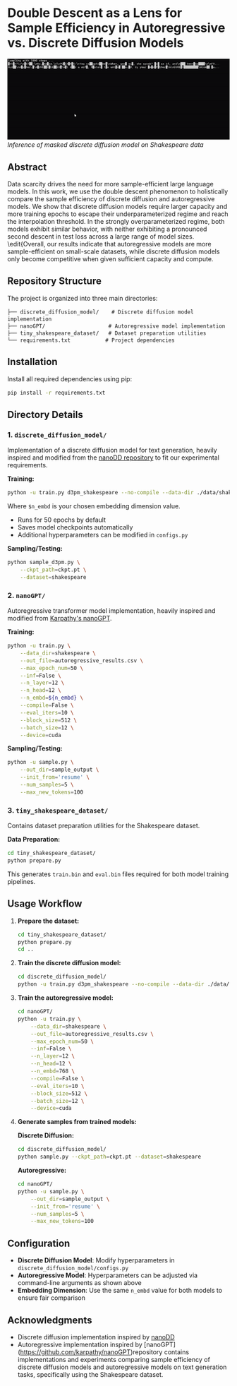 # Double Descent as a Lens for Sample Efficiency in Autoregressive vs. Discrete Diffusion Models
![Inference of masked discrete diffusion model on Shakespeare data](discrete_diffusion_model/demo_dd.gif)
*Inference of masked discrete diffusion model on Shakespeare data*

## Abstract

Data scarcity drives the need for more sample-efficient large language models. In this work, we use the double descent phenomenon to holistically compare the sample efficiency of discrete diffusion and autoregressive models. We show that discrete diffusion models require larger capacity and more training epochs to escape their underparameterized regime and reach the interpolation threshold. In the strongly overparameterized regime, both models exhibit similar behavior, with neither exhibiting a pronounced second descent in test loss across a large range of model sizes. \edit{Overall, our results indicate that autoregressive models are more sample-efficient on small-scale datasets, while discrete diffusion models only become competitive when given sufficient capacity and compute.

## Repository Structure

The project is organized into three main directories:

```
├── discrete_diffusion_model/    # Discrete diffusion model implementation
├── nanoGPT/                    # Autoregressive model implementation  
├── tiny_shakespeare_dataset/   # Dataset preparation utilities
└── requirements.txt           # Project dependencies
```

## Installation

Install all required dependencies using pip:

```bash
pip install -r requirements.txt
```

## Directory Details

### 1. `discrete_diffusion_model/`

Implementation of a discrete diffusion model for text generation, heavily inspired and modified from the [nanoDD repository](https://github.com/flukeskywalker/nanoDD) to fit our experimental requirements.

**Training:**
```bash
python -u train.py d3pm_shakespeare --no-compile --data-dir ./data/shakespeare --embed-dim $n_embd
```

Where `$n_embd` is your chosen embedding dimension value.

- Runs for 50 epochs by default
- Saves model checkpoints automatically
- Additional hyperparameters can be modified in `configs.py`

**Sampling/Testing:**
```bash
python sample_d3pm.py \
    --ckpt_path=ckpt.pt \
    --dataset=shakespeare
```

### 2. `nanoGPT/`

Autoregressive transformer model implementation, heavily inspired and modified from [Karpathy's nanoGPT](https://github.com/karpathy/nanoGPT).

**Training:**
```bash
python -u train.py \
    --data_dir=shakespeare \
    --out_file=autoregressive_results.csv \
    --max_epoch_num=50 \
    --inf=False \
    --n_layer=12 \
    --n_head=12 \
    --n_embd=${n_embd} \
    --compile=False \
    --eval_iters=10 \
    --block_size=512 \
    --batch_size=12 \
    --device=cuda
```

**Sampling/Testing:**
```bash
python -u sample.py \
    --out_dir=sample_output \
    --init_from='resume' \
    --num_samples=5 \
    --max_new_tokens=100
```

### 3. `tiny_shakespeare_dataset/`

Contains dataset preparation utilities for the Shakespeare dataset.

**Data Preparation:**
```bash
cd tiny_shakespeare_dataset/
python prepare.py
```

This generates `train.bin` and `eval.bin` files required for both model training pipelines.

## Usage Workflow

1. **Prepare the dataset:**
   ```bash
   cd tiny_shakespeare_dataset/
   python prepare.py
   cd ..
   ```

2. **Train the discrete diffusion model:**
   ```bash
   cd discrete_diffusion_model/
   python -u train.py d3pm_shakespeare --no-compile --data-dir ./data/shakespeare --embed-dim 768
   ```

3. **Train the autoregressive model:**
   ```bash
   cd nanoGPT/
   python -u train.py \
       --data_dir=shakespeare \
       --out_file=autoregressive_results.csv \
       --max_epoch_num=50 \
       --inf=False \
       --n_layer=12 \
       --n_head=12 \
       --n_embd=768 \
       --compile=False \
       --eval_iters=10 \
       --block_size=512 \
       --batch_size=12 \
       --device=cuda
   ```

4. **Generate samples from trained models:**
   
   **Discrete Diffusion:**
   ```bash
   cd discrete_diffusion_model/
   python sample.py --ckpt_path=ckpt.pt --dataset=shakespeare
   ```
   
   **Autoregressive:**
   ```bash
   cd nanoGPT/
   python -u sample.py \
       --out_dir=sample_output \
       --init_from='resume' \
       --num_samples=5 \
       --max_new_tokens=100
   ```

## Configuration

- **Discrete Diffusion Model**: Modify hyperparameters in `discrete_diffusion_model/configs.py`
- **Autoregressive Model**: Hyperparameters can be adjusted via command-line arguments as shown above
- **Embedding Dimension**: Use the same `n_embd` value for both models to ensure fair comparison


## Acknowledgments

- Discrete diffusion implementation inspired by [nanoDD](https://github.com/flukeskywalker/nanoDD)
- Autoregressive implementation inspired by [nanoGPT] (https://github.com/karpathy/nanoGPT)repository contains implementations and experiments comparing sample efficiency of discrete diffusion models and autoregressive models on text generation tasks, specifically using the Shakespeare dataset.
